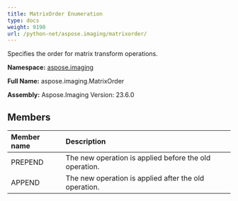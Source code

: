 ```yaml
---
title: MatrixOrder Enumeration
type: docs
weight: 9190
url: /python-net/aspose.imaging/matrixorder/
---
```


Specifies the order for matrix transform operations.

**Namespace:** [aspose.imaging](/imaging/python-net/aspose.imaging/)

**Full Name:** aspose.imaging.MatrixOrder

**Assembly:**  Aspose.Imaging Version: 23.6.0

## **Members**
|**Member name**|**Description**|
| :- | :- |
|PREPEND|The new operation is applied before the old operation.|
|APPEND|The new operation is applied after the old operation.|
